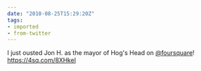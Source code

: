 ```yaml
---
date: "2010-08-25T15:29:20Z"
tags:
- imported
- from-twitter
---
```

I just ousted Jon H. as the mayor of Hog's Head on [@foursquare](/twitter/#/foursquare)\! https://4sq.com/8XHkel
